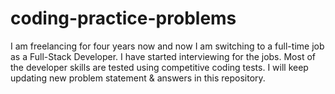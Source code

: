 # coding-practice-problems
I am freelancing for four years now and now I am switching to a full-time job as a Full-Stack Developer. I have started interviewing for the jobs. Most of the developer skills are tested using competitive coding tests. I will keep updating new problem statement &amp; answers in this repository.  
